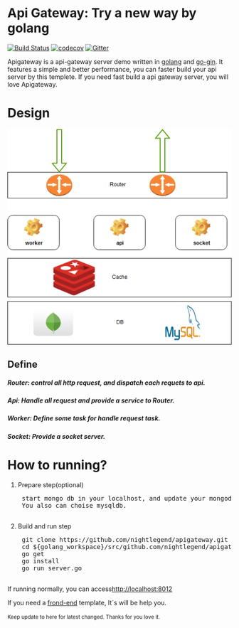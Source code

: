 # Api Gateway: Try a new way by golang

[![Build Status](https://travis-ci.org/nightlegend/Dashboard.svg)](https://travis-ci.org/nightlegend/apigateway) [![codecov](https://codecov.io/gh/nightlegend/apigateway/branch/dev1.0/graph/badge.svg)](https://codecov.io/gh/nightlegend/apigateway) [![Gitter](https://badges.gitter.im/nightlegend/apigateway.svg)](https://gitter.im/nightlegend/apigateway?utm_source=badge&utm_medium=badge&utm_campaign=pr-badge)

Apigateway is a api-gateway server demo written in [golang](https://golang.org/) and [go-gin](https://gin-gonic.github.io/gin/). It features a simple and better performance, you can faster build your api server by this templete. If you need fast build a api gateway server, you will love Apigateway.



<h1>Design</h1>

![Gopher image](doc/structure.jpg)

<h2>Define</h2>

<h5>Router: control all http request, and dispatch each requets to  api.
<h5>Api: Handle all request and provide a service to Router.
<h5>Worker: Define some task for handle request task.
<h5>Socket: Provide a socket server.

<h1>How to running?</h1>

1. Prepare step(optional)

    <pre>
    start mongo db in your localhost, and update your mongodb info in /conf/app.conf.yml.
    You also can choise mysqldb.
    </pre>

2. Build and run step

    <pre>
    git clone https://github.com/nightlegend/apigateway.git ${golang_workspace}/src/github.com/nightlegend/
    cd ${golang_workspace}/src/github.com/nightlegend/apigateway
    go get
    go install
    go run server.go
    </pre>

If running normally, you can access<a href="http://localhost:8012">http://localhost:8012</a>


If you need a [frond-end](https://github.com/nightlegend/Dashboard) template, It`s will be help you.

<small>Keep update to here for latest changed. Thanks for you love it.</small>

